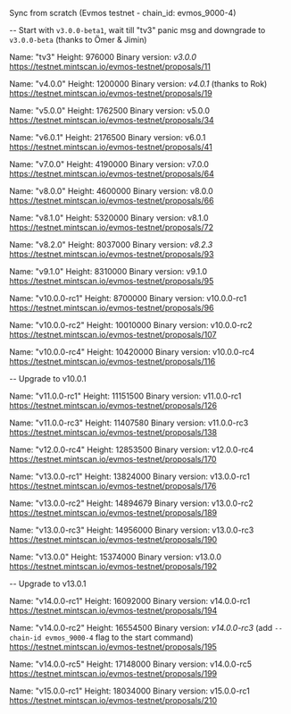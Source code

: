 Sync from scratch (Evmos testnet - chain_id: evmos_9000-4)

-- Start with `v3.0.0-beta1`, wait till "tv3" panic msg and downgrade to `v3.0.0-beta` (thanks to Ömer & Jimin)

Name: "tv3"
Height: 976000
Binary version: *v3.0.0*
https://testnet.mintscan.io/evmos-testnet/proposals/11

Name: "v4.0.0"
Height: 1200000
Binary version: *v4.0.1* (thanks to Rok)
https://testnet.mintscan.io/evmos-testnet/proposals/19

Name: "v5.0.0"
Height: 1762500
Binary version: v5.0.0
https://testnet.mintscan.io/evmos-testnet/proposals/34

Name: "v6.0.1"
Height: 2176500
Binary version: v6.0.1
https://testnet.mintscan.io/evmos-testnet/proposals/41

Name: "v7.0.0"
Height: 4190000
Binary version: v7.0.0
https://testnet.mintscan.io/evmos-testnet/proposals/64

Name: "v8.0.0"
Height: 4600000
Binary version: v8.0.0
https://testnet.mintscan.io/evmos-testnet/proposals/66

Name: "v8.1.0"
Height: 5320000
Binary version: v8.1.0
https://testnet.mintscan.io/evmos-testnet/proposals/72

Name: "v8.2.0"
Height: 8037000
Binary version: *v8.2.3*
https://testnet.mintscan.io/evmos-testnet/proposals/93

Name: "v9.1.0"
Height: 8310000
Binary version: v9.1.0
https://testnet.mintscan.io/evmos-testnet/proposals/95

Name: "v10.0.0-rc1"
Height: 8700000
Binary version: v10.0.0-rc1
https://testnet.mintscan.io/evmos-testnet/proposals/96

Name: "v10.0.0-rc2"
Height: 10010000
Binary version: v10.0.0-rc2
https://testnet.mintscan.io/evmos-testnet/proposals/107

Name: "v10.0.0-rc4"
Height: 10420000
Binary version: v10.0.0-rc4
https://testnet.mintscan.io/evmos-testnet/proposals/116

-- Upgrade to v10.0.1

Name: "v11.0.0-rc1"
Height: 11151500
Binary version: v11.0.0-rc1
https://testnet.mintscan.io/evmos-testnet/proposals/126

Name: "v11.0.0-rc3"
Height: 11407580
Binary version: v11.0.0-rc3
https://testnet.mintscan.io/evmos-testnet/proposals/138

Name: "v12.0.0-rc4"
Height: 12853500
Binary version: v12.0.0-rc4
https://testnet.mintscan.io/evmos-testnet/proposals/170

Name: "v13.0.0-rc1"
Height: 13824000
Binary version: v13.0.0-rc1
https://testnet.mintscan.io/evmos-testnet/proposals/176

Name: "v13.0.0-rc2"
Height: 14894679
Binary version: v13.0.0-rc2
https://testnet.mintscan.io/evmos-testnet/proposals/189

Name: "v13.0.0-rc3"
Height: 14956000
Binary version: v13.0.0-rc3
https://testnet.mintscan.io/evmos-testnet/proposals/190

Name: "v13.0.0"
Height: 15374000
Binary version: v13.0.0
https://testnet.mintscan.io/evmos-testnet/proposals/192

-- Upgrade to v13.0.1

Name: "v14.0.0-rc1"
Height: 16092000
Binary version: v14.0.0-rc1
https://testnet.mintscan.io/evmos-testnet/proposals/194

Name: "v14.0.0-rc2"
Height: 16554500
Binary version: *v14.0.0-rc3* (add `--chain-id evmos_9000-4` flag to the start command)
https://testnet.mintscan.io/evmos-testnet/proposals/195

Name: "v14.0.0-rc5"
Height: 17148000
Binary version: v14.0.0-rc5
https://testnet.mintscan.io/evmos-testnet/proposals/199

Name: "v15.0.0-rc1"
Height: 18034000
Binary version: v15.0.0-rc1
https://testnet.mintscan.io/evmos-testnet/proposals/210
